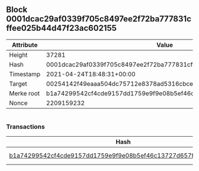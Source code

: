 ## Block 0001dcac29af0339f705c8497ee2f72ba777831cffee025b44d47f23ac602155

Attribute | Value
--- | ---
Height | 37281
Hash | 0001dcac29af0339f705c8497ee2f72ba777831cffee025b44d47f23ac602155
Timestamp | 2021-04-24T18:48:31+00:00
Target | 00254142f49eaaa504dc75712e8378ad5316cbcead634704b3734b6271167cc4
Merke root | b1a74299542cf4cde9157dd1759e9f9e08b5ef46c13727d657fdd6bfb64f2cf2
Nonce | 2209159232

```

```

### Transactions

Hash | Amount
--- | ---
[b1a74299542cf4cde9157dd1759e9f9e08b5ef46c13727d657fdd6bfb64f2cf2](b1a74299542cf4cde9157dd1759e9f9e08b5ef46c13727d657fdd6bfb64f2cf2.md) | 10.00000000 SKEPTI 
